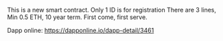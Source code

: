 This is a new smart contract. Only 1 ID is for registration There are 3 lines, Min 0.5 ETH, 10 year term. First come, first serve.

Dapp online: https://dapponline.io/dapp-detail/3461
